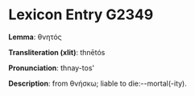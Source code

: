 # Lexicon Entry G2349

**Lemma**: θνητός

**Transliteration (xlit)**: thnētós

**Pronunciation**: thnay-tos'

**Description**:
from θνήσκω; liable to die:--mortal(-ity).
